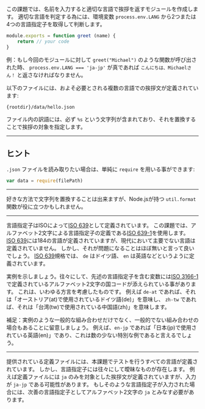 この課題では、名前を入力すると適切な言語で挨拶を返すモジュールを作成します。
適切な言語を判定する為には、環境変数 `process.env.LANG` から2つまたは4つの言語指定子を取得して判断します。

```javascript
module.exports = function greet (name) {
    return // your code
}
```

例：もし今回のモジュールに対して `greet("Michael")` のような関数が呼び出された時、
`process.env.LANG === 'ja-jp'` が真であれば `こんにちは、Michaelさん！` と返さなければなりません。

以下のファイルには、およそ必要とされる複数の言語での挨拶文が定義されています:

    {rootdir}/data/hello.json

ファイル内の訳語には、必ず `%s` という文字列が含まれており、それを置換することで挨拶の対象を指定します。

---

## ヒント

`.json` ファイルを読み取りたい場合は、単純に `require` を用いる事ができます:

```javascript
var data = require(filePath)
```

---

好きな方法で文字列を置換することは出来ますが、Node.jsが持つ `util.format` 関数が役に立つかもしれません。

---

言語指定子はISOによって[ISO 639]として定義されています。
この課題では、アルファベット2文字による言語指定子の定義である[ISO 639-1]を使用します。
[ISO 639]には184の言語が定義されていますが、現代において主要でない言語は定義されていません。
しかし、それが問題になることはほぼ無いと言って良いでしょう。
[ISO 639]規格では、 `de` はドイツ語、 `en` は英語などというように定義されています。

実例を示しましょう。往々にして、先述の言語指定子を含む変数には[ISO 3166-1]で定義されているアルファベット2文字の国コードが添えられている事があります。
これは、いわゆる方言を考慮したものです。
例えば `de-at` であれば、それは「オーストリア(at)で使用されているドイツ語(de)」を意味し、
`zh-tw` であれば、それは「台湾(tw)で使用されている中国語(zh)」を意味します。

補足：実例のような一般的な組み合わせだけでなく、一般的でない組み合わせの場合もあることに留意しましょう。
例えば、`en-jp` であれば「日本(jp)で使用されている英語(en)」であり、これは数の少ない特別な例であると言えるでしょう。

---

提供されている定義ファイルには、本課題でテストを行うすべての言語が定義されています。
しかし、言語指定子には往々にして曖昧なものが存在します。
例えば定義ファイルには `ja` のみを対象とした挨拶文が定義されていますが、入力が `ja-jp` である可能性があります。
もしそのような言語指定子が入力された場合には、次善の言語指定子としてアルファベット2文字の `ja` とみなす必要があります。

[ISO 639]: https://ja.wikipedia.org/wiki/ISO_639
[ISO 639-1]: https://ja.wikipedia.org/wiki/ISO_639-1
[ISO 3166-1]: https://ja.wikipedia.org/wiki/ISO_3166-1
